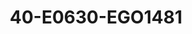 ---
title: 40-E0630-EGO1481
image: /v1543919832/viterbo/40-E0630-EGO1481.jpg
brand: ego
layout: vestito
---